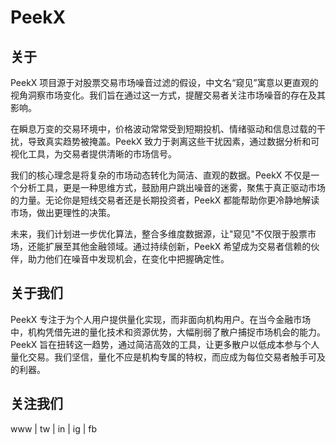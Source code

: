 # PeekX

## 关于

PeekX 项目源于对股票交易市场噪音过滤的假设，中文名“窥见”寓意以更直观的视角洞察市场变化。我们旨在通过这一方式，提醒交易者关注市场噪音的存在及其影响。

在瞬息万变的交易环境中，价格波动常常受到短期投机、情绪驱动和信息过载的干扰，导致真实趋势被掩盖。PeekX 致力于剥离这些干扰因素，通过数据分析和可视化工具，为交易者提供清晰的市场信号。

我们的核心理念是将复杂的市场动态转化为简洁、直观的数据。PeekX 不仅是一个分析工具，更是一种思维方式，鼓励用户跳出噪音的迷雾，聚焦于真正驱动市场的力量。无论你是短线交易者还是长期投资者，PeekX 都能帮助你更冷静地解读市场，做出更理性的决策。

未来，我们计划进一步优化算法，整合多维度数据源，让"窥见"不仅限于股票市场，还能扩展至其他金融领域。通过持续创新，PeekX 希望成为交易者信赖的伙伴，助力他们在噪音中发现机会，在变化中把握确定性。

## 关于我们

PeekX 专注于为个人用户提供量化实现，而非面向机构用户。在当今金融市场中，机构凭借先进的量化技术和资源优势，大幅削弱了散户捕捉市场机会的能力。PeekX 旨在扭转这一趋势，通过简洁高效的工具，让更多散户以低成本参与个人量化交易。我们坚信，量化不应是机构专属的特权，而应成为每位交易者触手可及的利器。

## 关注我们

www | tw | in | ig | fb
